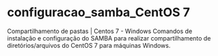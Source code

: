 # configuracao_samba_CentOS 7
Compartilhamento de pastas | Centos 7 - Windows
Comandos de instalação e configuração do SAMBA para realizar compartilhamento de diretórios/arquivos do CentOS 7 para máquinas Windows.
